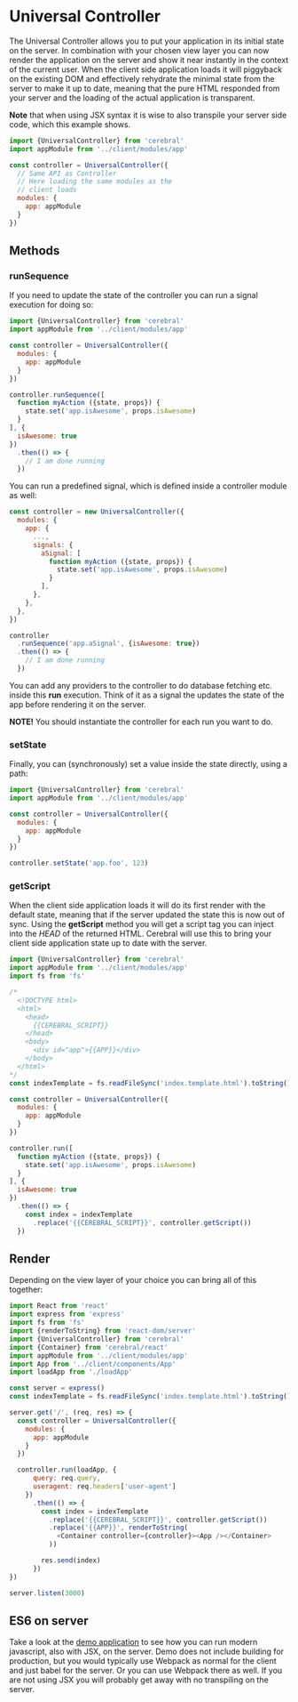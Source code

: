 # Universal Controller
The Universal Controller allows you to put your application in its initial state on the server. In combination with your chosen view layer you can now render the application on the server and show it near instantly in the context of the current user. When the client side application loads it will piggyback on the existing DOM and effectively rehydrate the minimal state from the server to make it up to date, meaning that the pure HTML responded from your server and the loading of the actual application is transparent.

**Note** that when using JSX syntax it is wise to also transpile your server side code, which this example shows.

```js
import {UniversalController} from 'cerebral'
import appModule from '../client/modules/app'

const controller = UniversalController({
  // Same API as Controller
  // Here loading the same modules as the
  // client loads
  modules: {
    app: appModule
  }
})
```

## Methods
### runSequence
If you need to update the state of the controller you can run a signal execution for doing so:

```js
import {UniversalController} from 'cerebral'
import appModule from '../client/modules/app'

const controller = UniversalController({
  modules: {
    app: appModule
  }
})

controller.runSequence([
  function myAction ({state, props}) {
    state.set('app.isAwesome', props.isAwesome)
  }
], {
  isAwesome: true
})
  .then(() => {
    // I am done running
  })
```

You can run a predefined signal, which is defined inside a controller module as well:
```js
const controller = new UniversalController({
  modules: {
    app: {
      ...,
      signals: {
        aSignal: [
          function myAction ({state, props}) {
            state.set('app.isAwesome', props.isAwesome)
          }
        ],
      },
    },
  },
})

controller
  .runSequence('app.aSignal', {isAwesome: true})
  .then(() => {
    // I am done running
  })
```

You can add any providers to the controller to do database fetching etc. inside this **run** execution. Think of it as a signal the updates the state of the app before rendering it on the server.

**NOTE!** You should instantiate the controller for each run you want to do.

### setState
Finally, you can (synchronously) set a value inside the state directly, using a path:

```js
import {UniversalController} from 'cerebral'
import appModule from '../client/modules/app'

const controller = UniversalController({
  modules: {
    app: appModule
  }
})

controller.setState('app.foo', 123)
```

### getScript
When the client side application loads it will do its first render with the default state, meaning that if the server updated the state this is now out of sync. Using the **getScript** method you will get a script tag you can inject into the *HEAD* of the returned HTML. Cerebral will use this to bring your client side application state up to date with the server.

```js
import {UniversalController} from 'cerebral'
import appModule from '../client/modules/app'
import fs from 'fs'

/*
  <!DOCTYPE html>
  <html>
    <head>
      {{CEREBRAL_SCRIPT}}
    </head>
    <body>
      <div id="app">{{APP}}</div>
    </body>
  </html>
*/
const indexTemplate = fs.readFileSync('index.template.html').toString()

const controller = UniversalController({
  modules: {
    app: appModule
  }
})

controller.run([
  function myAction ({state, props}) {
    state.set('app.isAwesome', props.isAwesome)
  }
], {
  isAwesome: true
})
  .then(() => {
    const index = indexTemplate
      .replace('{{CEREBRAL_SCRIPT}}', controller.getScript())
  })
```

## Render
Depending on the view layer of your choice you can bring all of this together:

```js
import React from 'react'
import express from 'express'
import fs from 'fs'
import {renderToString} from 'react-dom/server'
import {UniversalController} from 'cerebral'
import {Container} from 'cerebral/react'
import appModule from '../client/modules/app'
import App from '../client/components/App'
import loadApp from './loadApp'

const server = express()
const indexTemplate = fs.readFileSync('index.template.html').toString()

server.get('/', (req, res) => {
  const controller = UniversalController({
    modules: {
      app: appModule
    }
  })

  controller.run(loadApp, {
      query: req.query,
      useragent: req.headers['user-agent']
    })
      .then(() => {
        const index = indexTemplate
          .replace('{{CEREBRAL_SCRIPT}}', controller.getScript())
          .replace('{{APP}}', renderToString(
            <Container controller={controller}><App /></Container>
          ))

        res.send(index)
      })
})

server.listen(3000)
```

## ES6 on server
Take a look at the [demo application](https://github.com/cerebral/cerebral/tree/master/demos/universal) to see how you can run modern javascript, also with JSX, on the server. Demo does not include building for production, but you would typically use Webpack as normal for the client and just babel for the server. Or you can use Webpack there as well. If you are not using JSX you will probably get away with no transpiling on the server.
